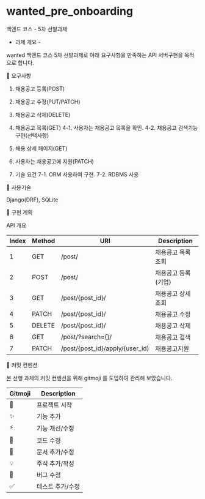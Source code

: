 # wanted_pre_onboarding
백엔드 코스 - 5차 선발과제 


- 과제 개요 -

wanted 백엔드 코스 5차 선발과제로 아래 요구사항을 만족하는 API 서버구현을 목적으로 합니다.

📝 요구사항 

  1. 채용공고 등록(POST)

  2. 채용공고 수정(PUT/PATCH)

  3. 채용공고 삭제(DELETE)

  4. 채용공고 목록(GET)
    4-1. 사용자는 채용공고 목록을 확인.
    4-2. 채용공고 검색기능 구현(선택사항)

  5. 채용 상세 페이지(GET)

  6. 사용자는 채용공고에 지원(PATCH)

  7. 기술 요건
    7-1. ORM 사용하여 구현.
    7-2. RDBMS 사용
    
🚧 사용기술

Django(DRF), SQLite

🔨 구현 계획

  API 개요

  |Index|Method|URI|Description|
  |---|---|---|---|
  |1|GET|/post/|채용공고 목록 조회|
  |2|POST|/post/|채용공고 등록(기업)|
  |3|GET|/post/{post_id}/|채용공고 상세 조회|
  |4|PATCH|/post/{post_id}/|채용공고 수정|
  |5|DELETE|/post/{post_id}/|채용공고 삭제|
  |6|GET|/post/?search={}/|채용공고 검색|
  |7|PATCH|/post/{post_id}/apply/{user_id)|채용공고지원|
  
📁 커밋 컨벤션

본 선행 과제의 커밋 컨벤션을 위해 gitmoji 를 도입하여 관리해 보았습니다.

  |Gitmoji|Description|
  |---|---|
  |🎉|프로젝트 시작|
  |✨|기능 추가|
  |⚡|기능 개선/수정|
  |🚧|코드 수정|
  |📝|문서 추가/수정|
  |💡|주석 추가/작성|
  |🐛|버그 수정|
  |✅|테스트 추가/수정|
